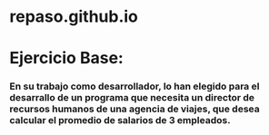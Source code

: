 # repaso.github.io
# Ejercicio Base:
### En su trabajo como desarrollador, lo han elegido para el desarrallo de un programa que necesita un director de recursos humanos de una agencia de viajes, que desea calcular el promedio de salarios de 3 empleados. 
